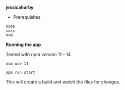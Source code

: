 **jessicaharby**

- Prerequisites
```
node
sass
nvm
```

**Running the app**

Tested with npm version 11 - 14

`nvm use 11`

`npm run start`

This will create a build and watch the files for changes.
